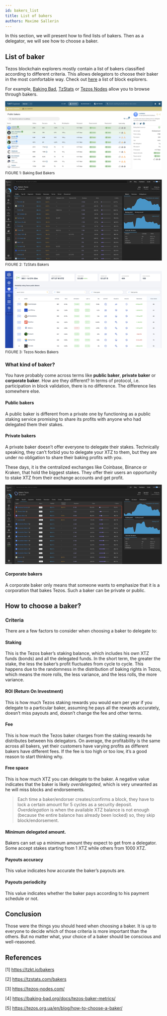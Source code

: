 ```yaml
---
id: bakers_list
title: List of bakers
authors: Maxime Sallerin
---
```


In this section, we will present how to find lists of bakers. Then as a delegator, we will see how to choose a baker.

## List of baker

Tezos blockchain explorers mostly contain a list of bakers classified according to different criteria. This allows delegators to choose their baker in the most comfortable way. Check out [here](/explorer/available-tezos-indexers) a list of block explorers.

For example, [Baking Bad](https://tzkt.io/bakers/), [TzStats](https://tzstats.com/bakers) or [Tezos Nodes](https://tezos-nodes.com/) allow you to browse through bakers.

![](../../static/img/baking/baking_bad_bakers.png)
<small className="figure">FIGURE 1: Baking Bad Bakers</small>

![](../../static/img/baking/tzstats_bakers.png)
<small className="figure">FIGURE 2: TzStats Bakers</small>

![](../../static/img/baking/tezos_node_bakers.png)
<small className="figure">FIGURE 3: Tezos Nodes Bakers</small>

### What kind of baker?

You have probably come across terms like **public baker**, **private baker** or **corporate baker**. How are they different? In terms of protocol, i.e. participation in block validation, there is no difference. The difference lies somewhere else.

#### Public bakers

A public baker is different from a private one by functioning as a public staking service promising to share its profits with anyone who had delegated them their stakes.

#### Private bakers

A private baker doesn’t offer everyone to delegate their stakes. Technically speaking, they can’t forbid you to delegate your XTZ to them, but they are under no obligation to share their baking profits with you.

These days, it is the centralized exchanges like Coinbase, Binance or Kraken, that hold the biggest stakes. They offer their users an opportunity to stake XTZ from their exchange accounts and get profit.

![](../../static/img/baking/tzstats_bakers_top20.png)

#### Corporate bakers

A corporate baker only means that someone wants to emphasize that it is a corporation that bakes Tezos. Such a baker can be private or public.

## How to choose a baker?

### Criteria

There are a few factors to consider when choosing a baker to delegate to:

#### Staking

This is the Tezos baker’s staking balance, which includes his own XTZ funds (bonds) and all the delegated funds. In the short term, the greater the stake, the less the baker’s profit fluctuates from cycle to cycle. This happens due to the randomness in the distribution of baking rights in Tezos, which means the more rolls, the less variance, and the less rolls, the more variance.

#### ROI (Return On Investment)

This is how much Tezos staking rewards you would earn per year if you delegate to a particular baker, assuming he pays all the rewards accurately, doesn’t miss payouts and, doesn’t change the fee and other terms.

#### Fee

This is how much the Tezos baker charges from the staking rewards he distributes between his delegators. On average, the profitability is the same across all bakers, yet their customers have varying profits as different bakers have different fees. If the fee is too high or too low, it’s a good reason to start thinking why.

#### Free space

This is how much XTZ you can delegate to the baker. A negative value indicates that the baker is likely _overdelegated_, which is very unwanted as he will miss blocks and endorsements.

> Each time a baker/endorser creates/confirms a block, they have to lock a certain amount for 5 cycles as a security deposit. _Overdelegation_ is when the available XTZ balance is not enough (because the entire balance has already been locked) so, they skip block/endorsement.

#### Minimum delegated amount.

Bakers can set up a minimum amount they expect to get from a delegator. Some accept stakes starting from 1 XTZ while others from 1000 XTZ.

#### Payouts accuracy

This value indicates how accurate the baker’s payouts are.

#### Payouts periodicity

This value indicates whether the baker pays according to his payment schedule or not.

## Conclusion

Those were the things you should heed when choosing a baker. It is up to everyone to decide which of those criteria is more important than the others. But no matter what, your choice of a baker should be conscious and well-reasoned.

## References

[1] https://tzkt.io/bakers

[2] https://tzstats.com/bakers

[3] https://tezos-nodes.com/

[4] https://baking-bad.org/docs/tezos-baker-metrics/

[5] https://tezos.org.ua/en/blog/how-to-choose-a-baker/
